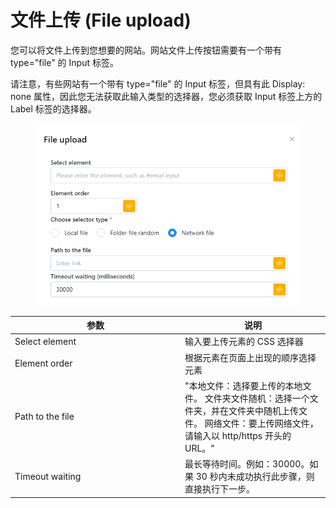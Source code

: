 # 文件上传 (File upload)

您可以将文件上传到您想要的网站。网站文件上传按钮需要有一个带有 type="file" 的 Input 标签。

请注意，有些网站有一个带有 type="file" 的 Input 标签，但具有此 Display: none 属性，因此您无法获取此输入类型的选择器，您必须获取 Input 标签上方的 Label 标签的选择器。

<figure><img src="../../.gitbook/assets/image (8) (1) (1).png" alt=""><figcaption></figcaption></figure>

<table><thead><tr><th width="258">参数</th><th>说明</th></tr></thead><tbody><tr><td>Select element</td><td>输入要上传元素的 CSS 选择器</td></tr><tr><td>Element order</td><td>根据元素在页面上出现的顺序选择元素</td></tr><tr><td>Path to the file</td><td>"本地文件：选择要上传的本地文件。 文件夹文件随机：选择一个文件夹，并在文件夹中随机上传文件。 网络文件：要上传网络文件，请输入以 http/https 开头的 URL。"</td></tr><tr><td>Timeout waiting</td><td>最长等待时间。例如：30000。如果 30 秒内未成功执行此步骤，则直接执行下一步。</td></tr></tbody></table>
